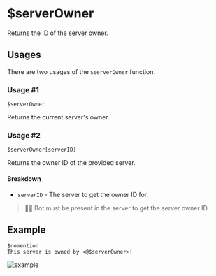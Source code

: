 # $serverOwner
Returns the ID of the server owner.

## Usages
There are two usages of the `$serverOwner` function.

### Usage #1
```
$serverOwner
```
Returns the current server's owner.

### Usage #2
```
$serverOwner[serverID]
```
Returns the owner ID of the provided server.

#### Breakdown
- `serverID` - The server to get the owner ID for.
> 🧙‍♂️ Bot must be present in the server to get the server owner ID.

## Example
```
$nomention
This server is owned by <@$serverOwner>!
```

![example](https://user-images.githubusercontent.com/69215413/126378613-0ba28781-b199-4d8c-8117-cd050031ba09.png)
